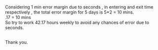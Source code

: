 Considering 1 min error margin due to seconds , in entering and exit time respectively , the total error margin for 5 days is 5*2 = 10 mins. <br>
.17 = 10 mins <br>
So try to work 42.17 hours weekly to avoid any chances of error due to seconds.<br><br>

Thank you.
